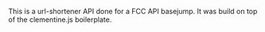 This is a url-shortener API done for a FCC  API basejump.
It was build on top of the clementine.js boilerplate.